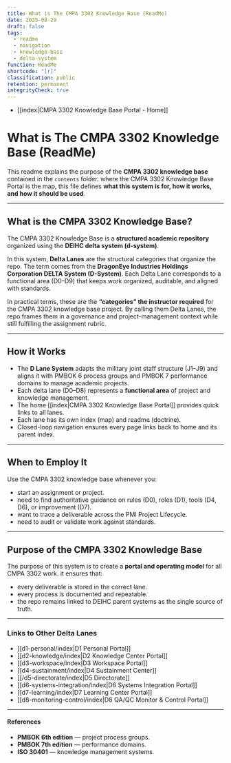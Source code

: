 ```yaml
---
title: What is The CMPA 3302 Knowledge Base (ReadMe)
date: 2025-08-29
draft: false
tags:
  - readme
  - navigation
  - knowledge-base
  - delta-system
function: ReadMe
shortcode: "[r]"
classification: public
retention: permanent
integrityCheck: true
---
```

- [[index|CMPA 3302 Knowledge Base Portal - Home]]
# What is The CMPA 3302 Knowledge Base (ReadMe)

This readme explains the purpose of the **CMPA 3302 knowledge base** contained in the `contents` folder. where the CMPA 3302 Knowledge Base Portal is the map, this file defines **what this system is for, how it works, and how it should be used**. 

---
## What is the CMPA 3302 Knowledge Base?

The CMPA 3302 Knowledge Base is a **structured academic repository** organized using the **DEIHC delta system (d-system)**.  

In this system, **Delta Lanes** are the structural categories that organize the repo. The term comes from the **DragonEye Industries Holdings Corporation DELTA System (D-System)**. Each Delta Lane corresponds to a functional area (D0–D9) that keeps work organized, auditable, and aligned
with standards.

In practical terms, these are the **“categories” the instructor required** for the CMPA 3302 knowledge base project. By calling them Delta Lanes, the repo frames them in a governance and project-management context while still fulfilling the assignment rubric.

---
## How it Works

- The **D Lane System** adapts the military joint staff structure (J1–J9) and aligns it with PMBOK 6 process groups and PMBOK 7 performance domains to manage academic projects.  
- Each delta lane (D0–D8) represents a **functional area** of project and knowledge management.  
- The home [[index|CMPA 3302 Knowledge Base Portal]] provides quick links to all lanes.  
- Each lane has its own index (map) and readme (doctrine).  
- Closed-loop navigation ensures every page links back to home and its parent index.  

---
## When to Employ It

Use the CMPA 3302 knowledge base whenever you:  
- start an assignment or project.  
- need to find authoritative guidance on rules (D0), roles (D1), tools (D4, D6), or improvement (D7).  
- want to trace a deliverable across the PMI Project Lifecycle.  
- need to audit or validate work against standards.  

---
## Purpose of the CMPA 3302 Knowledge Base

The purpose of this system is to create a **portal and operating model** for all CMPA 3302 work. it ensures that:   
- every deliverable is stored in the correct lane.  
- every process is documented and repeatable.  
- the repo remains linked to DEIHC parent systems as the single source of truth.  

---
### Links to Other Delta Lanes  

- [[d1-personal/index|D1 Personal Portal]]  
- [[d2-knowledge/index|D2 Knowledge Center Portal]]
- [[d3-workspace/index|D3 Workspace Portal]] 
- [[d4-sustainment/index|D4 Sustainment Center]]  
- [[/d5-directorate/index|D5 Directorate]]
- [[d6-systems-integration/index|D6 Systems Integration Portal]]  
- [[d7-learning/index|D7 Learning Center Portal]]  
- [[d8-monitoring-control/index|D8 QA/QC Monitor & Control Portal]]  

---
 #### **References**

- **PMBOK 6th edition** — project process groups.  
- **PMBOK 7th edition** — performance domains.  
- **ISO 30401** — knowledge management systems.  
  
